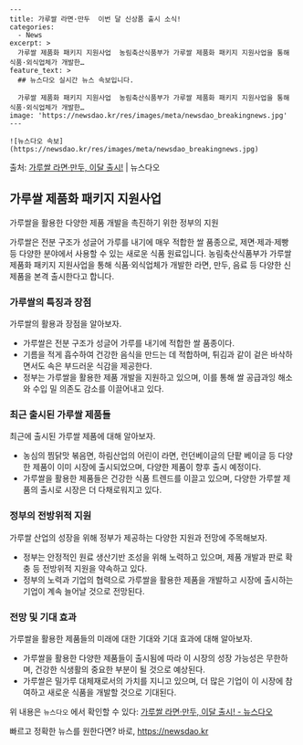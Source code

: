     ---
    title: 가루쌀 라면·만두  이번 달 신상품 출시 소식!
    categories:
      - News
    excerpt: >
      가루쌀 제품화 패키지 지원사업  농림축산식품부가 가루쌀 제품화 패키지 지원사업을 통해 식품·외식업체가 개발한…
    feature_text: >
      ## 뉴스다오 실시간 뉴스 속보입니다.
    
      가루쌀 제품화 패키지 지원사업  농림축산식품부가 가루쌀 제품화 패키지 지원사업을 통해 식품·외식업체가 개발한…
    image: 'https://newsdao.kr/res/images/meta/newsdao_breakingnews.jpg'
    ---
    
    ![뉴스다오 속보](https://newsdao.kr/res/images/meta/newsdao_breakingnews.jpg)

<p>출처: <a href="https://newsdao.kr/4466" rel="dofollow">가루쌀 라면·만두, 이달 출시!</a> | 뉴스다오</p>

<h2 data-ke-size="size26">가루쌀 제품화 패키지 지원사업</h2>
가루쌀을 활용한 다양한 제품 개발을 촉진하기 위한 정부의 지원

<p data-ke-size="size16">가루쌀은 전분 구조가 성글어 가루를 내기에 매우 적합한 쌀 품종으로, 제면·제과·제빵 등 다양한 분야에서 사용할 수 있는 새로운 식품 원료입니다. 농림축산식품부가 가루쌀 제품화 패키지 지원사업을 통해 식품·외식업체가 개발한 라면, 만두, 음료 등 다양한 신제품을 본격 출시한다고 합니다.</p>

<h3>가루쌀의 특징과 장점</h3>
가루쌀의 활용과 장점을 알아보자.

<ul>
  <li>가루쌀은 전분 구조가 성글어 가루를 내기에 적합한 쌀 품종이다.</li>
  <li>기름을 적게 흡수하여 건강한 음식을 만드는 데 적합하며, 튀김과 같이 겉은 바삭하면서도 속은 부드러운 식감을 제공한다.</li>
  <li>정부는 가루쌀을 활용한 제품 개발을 지원하고 있으며, 이를 통해 쌀 공급과잉 해소와 수입 밀 의존도 감소를 이끌어내고 있다.</li>
</ul>

<h3>최근 출시된 가루쌀 제품들</h3>
최근에 출시된 가루쌀 제품에 대해 알아보자.

<ul>
  <li>농심의 찜닭맛 볶음면, 하림산업의 어린이 라면, 런던베이글의 단팥 베이글 등 다양한 제품이 이미 시장에 출시되었으며, 다양한 제품이 향후 출시 예정이다.</li>
  <li>가루쌀을 활용한 제품들은 건강한 식품 트렌드를 이끌고 있으며, 다양한 가루쌀 제품의 출시로 시장은 더 다채로워지고 있다.</li>
</ul>

<h3>정부의 전방위적 지원</h3>
가루쌀 산업의 성장을 위해 정부가 제공하는 다양한 지원과 전망에 주목해보자.

<ul>
  <li>정부는 안정적인 원료 생산기반 조성을 위해 노력하고 있으며, 제품 개발과 판로 확충 등 전방위적 지원을 약속하고 있다.</li>
  <li>정부의 노력과 기업의 협력으로 가루쌀을 활용한 제품을 개발하고 시장에 출시하는 기업이 계속 늘어날 것으로 전망된다.</li>
</ul>

<h3>전망 및 기대 효과</h3>
가루쌀을 활용한 제품들의 미래에 대한 기대와 기대 효과에 대해 알아보자.

<ul>
  <li>가루쌀을 활용한 다양한 제품들이 출시됨에 따라 이 시장의 성장 가능성은 무한하며, 건강한 식생활의 중요한 부분이 될 것으로 예상된다.</li>
  <li>가루쌀은 밀가루 대체재로서의 가치를 지니고 있으며, 더 많은 기업이 이 시장에 참여하고 새로운 식품을 개발할 것으로 기대된다.</li>
</ul>

위 내용은 `뉴스다오` 에서 확인할 수 있다: [가루쌀 라면·만두, 이달 출시! - 뉴스다오](https://newsdao.kr/4466) 

빠르고 정확한 뉴스를 원한다면? 바로, <a href="https://newsdao.kr" rel="dofollow">https://newsdao.kr</a>


    
